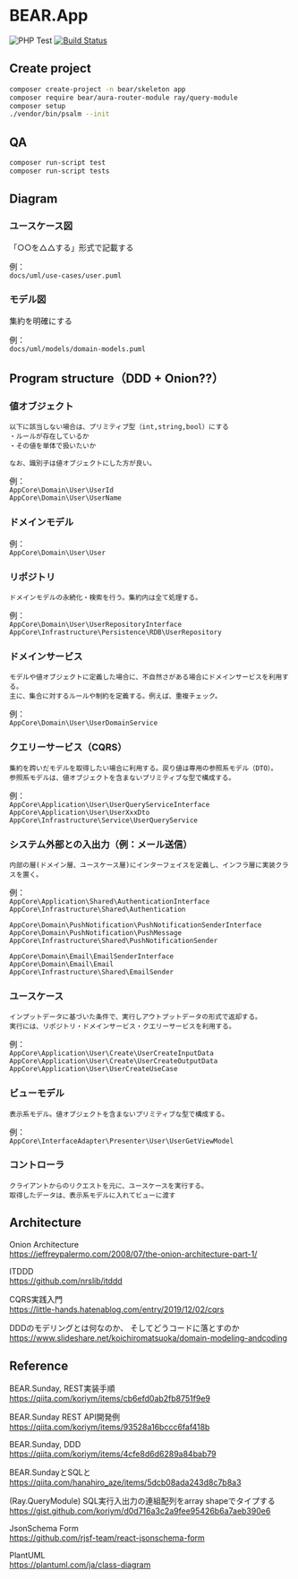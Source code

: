 # BEAR.App

![PHP Test](https://github.com/apple-x-co/BEAR.App/workflows/PHP%20Test/badge.svg?branch=develop)
[![Build Status](https://travis-ci.org/apple-x-co/BEAR.App.svg?branch=develop)](https://travis-ci.org/apple-x-co/BEAR.App)

## Create project

```bash
composer create-project -n bear/skeleton app
composer require bear/aura-router-module ray/query-module
composer setup
./vendor/bin/psalm --init
```

## QA

```bash
composer run-script test
composer run-script tests
```

## Diagram

### ユースケース図

「○○を△△する」形式で記載する  

例：  
`docs/uml/use-cases/user.puml`

### モデル図

集約を明確にする  

例：  
`docs/uml/models/domain-models.puml`


## Program structure（DDD + Onion??）

### 値オブジェクト

```text
以下に該当しない場合は、プリミティブ型（int,string,bool）にする
・ルールが存在しているか  
・その値を単体で扱いたいか

なお、識別子は値オブジェクトにした方が良い。  
```

例：  
`AppCore\Domain\User\UserId`  
`AppCore\Domain\User\UserName`

### ドメインモデル

例：  
`AppCore\Domain\User\User`

### リポジトリ

```text
ドメインモデルの永続化・検索を行う。集約内は全て処理する。
```

例：  
`AppCore\Domain\User\UserRepositoryInterface`  
`AppCore\Infrastructure\Persistence\RDB\UserRepository`

### ドメインサービス

```text
モデルや値オブジェクトに定義した場合に、不自然さがある場合にドメインサービスを利用する。
主に、集合に対するルールや制約を定義する。例えば、重複チェック。
```

例：  
`AppCore\Domain\User\UserDomainService`  

### クエリーサービス（CQRS）

```text
集約を跨いだモデルを取得したい場合に利用する。戻り値は専用の参照系モデル（DTO）。
参照系モデルは、値オブジェクトを含まないプリミティブな型で構成する。
```

例：  
`AppCore\Application\User\UserQueryServiceInterface`  
`AppCore\Application\User\UserXxxDto`  
`AppCore\Infrastructure\Service\UserQueryService`

### システム外部との入出力（例：メール送信）

```text
内部の層(ドメイン層、ユースケース層)にインターフェイスを定義し、インフラ層に実装クラスを置く。
```

例：  
`AppCore\Application\Shared\AuthenticationInterface`  
`AppCore\Infrastructure\Shared\Authentication`  

`AppCore\Domain\PushNotification\PushNotificationSenderInterface`  
`AppCore\Domain\PushNotification\PushMessage`  
`AppCore\Infrastructure\Shared\PushNotificationSender`  

`AppCore\Domain\Email\EmailSenderInterface`  
`AppCore\Domain\Email\Email`  
`AppCore\Infrastructure\Shared\EmailSender`  

### ユースケース

```text
インプットデータに基づいた条件で、実行しアウトプットデータの形式で返却する。
実行には、リポジトリ・ドメインサービス・クエリーサービスを利用する。
```

例：  
`AppCore\Application\User\Create\UserCreateInputData`  
`AppCore\Application\User\Create\UserCreateOutputData`  
`AppCore\Application\User\UserCreateUseCase`

### ビューモデル

```text
表示系モデル。値オブジェクトを含まないプリミティブな型で構成する。
```

例：  
`AppCore\InterfaceAdapter\Presenter\User\UserGetViewModel`

### コントローラ

```text
クライアントからのリクエストを元に、ユースケースを実行する。
取得したデータは、表示系モデルに入れてビューに渡す
```

## Architecture

Onion Architecture  
https://jeffreypalermo.com/2008/07/the-onion-architecture-part-1/  

ITDDD  
https://github.com/nrslib/itddd

CQRS実践入門  
https://little-hands.hatenablog.com/entry/2019/12/02/cqrs

DDDのモデリングとは何なのか、 そしてどうコードに落とすのか  
https://www.slideshare.net/koichiromatsuoka/domain-modeling-andcoding

## Reference

BEAR.Sunday, REST実装手順  
https://qiita.com/koriym/items/cb6efd0ab2fb8751f9e9

BEAR.Sunday REST API開発例  
https://qiita.com/koriym/items/93528a16bccc6faf418b

BEAR.Sunday, DDD  
https://qiita.com/koriym/items/4cfe8d6d6289a84bab79

BEAR.SundayとSQLと  
https://qiita.com/hanahiro_aze/items/5dcb08ada243d8c7b8a3

(Ray.QueryModule) SQL実行入出力の連組配列をarray shapeでタイプする  
https://gist.github.com/koriym/d0d716a3c2a9fee95426b6a7aeb390e6

JsonSchema Form  
https://github.com/rjsf-team/react-jsonschema-form

PlantUML  
https://plantuml.com/ja/class-diagram
